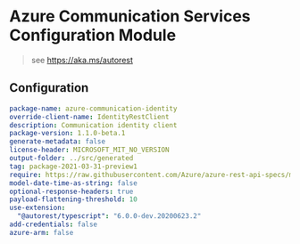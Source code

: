 # Azure Communication Services Configuration Module

> see https://aka.ms/autorest

## Configuration

```yaml
package-name: azure-communication-identity
override-client-name: IdentityRestClient
description: Communication identity client
package-version: 1.1.0-beta.1
generate-metadata: false
license-header: MICROSOFT_MIT_NO_VERSION
output-folder: ../src/generated
tag: package-2021-03-31-preview1
require: https://raw.githubusercontent.com/Azure/azure-rest-api-specs/master/specification/communication/data-plane/Identity/readme.md
model-date-time-as-string: false
optional-response-headers: true
payload-flattening-threshold: 10
use-extension:
  "@autorest/typescript": "6.0.0-dev.20200623.2"
add-credentials: false
azure-arm: false
```
